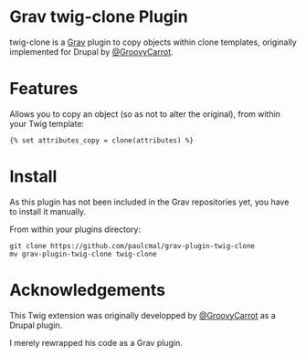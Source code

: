 # Grav twig-clone Plugin

twig-clone is a [Grav](https://github.com/getgrav/grav) plugin to copy objects within clone templates, originally implemented for Drupal by [@GroovyCarrot](https://github.com/GroovyCarrot/drupal-twig_clone).

# Features

Allows you to copy an object (so as not to alter the original), from within your Twig template:
```
{% set attributes_copy = clone(attributes) %}
```

# Install

As this plugin has not been included in the Grav repositories yet, you have to install it manually.

From within your plugins directory:
```
git clone https://github.com/paulcmal/grav-plugin-twig-clone
mv grav-plugin-twig-clone twig-clone
```

# Acknowledgements

This Twig extension was originally developped by [@GroovyCarrot](https://github.com/GroovyCarrot/drupal-twig_clone) as a Drupal plugin.

I merely rewrapped his code as a Grav plugin.
